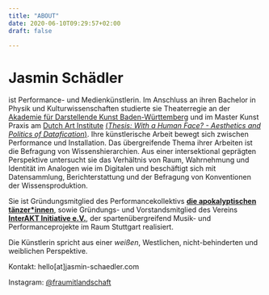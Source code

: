 ```yaml
---
title: "ABOUT"
date: 2020-06-10T09:29:57+02:00
draft: false

---
```


# Jasmin Schädler

ist Performance- und Medienkünstlerin. Im Anschluss an ihren Bachelor in Physik und Kulturwissenschaften studierte sie Theaterregie an der [Akademie für Darstellende Kunst Baden-Württemberg](https://adk-bw.de/) und im Master Kunst Praxis am [Dutch Art Institute](https://dutchartinstitute.eu/) [(*Thesis: With a Human Face? - Aesthetics and Politics of Datafication*)](/de/thesis). Ihre künstlerische Arbeit bewegt sich zwischen Performance und Installation. Das übergreifende Thema ihrer Arbeiten ist die Befragung von Wissenshierarchien. Aus einer intersektional geprägten Perspektive untersucht sie das Verhältnis von Raum, Wahrnehmung und Identität im Analogen wie im Digitalen und beschäftigt sich mit Datensammlung, Berichterstattung und der Befragung von Konventionen der Wissensproduktion.

Sie ist Gründungsmitglied des Performancekollektivs [**die apokalyptischen tänzer*innen**](https://apocalypse.dance/), sowie Gründungs- und Vorstandsmitglied des Vereins [**InterAKT Initiative e.V.**](https://interakt-initiative.com/), der spartenübergreifend Musik- und Performanceprojekte im Raum Stuttgart realisiert.

Die Künstlerin spricht aus einer *weißen*, Westlichen, nicht-behinderten und weiblichen Perspektive.

Kontakt: hello[at]jasmin-schaedler.com

Instagram: [@fraumitlandschaft](https://www.instagram.com/fraumitlandschaft/) 